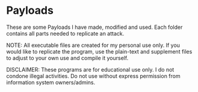 # Payloads
These are some Payloads I have made, modified and used. Each folder contains all parts needed to replicate an attack.

NOTE: 
All executable files are created for my personal use only. 
If you would like to replicate the program, use the plain-text and supplement files to adjust to your own use and compile it yourself. 

DISCLAIMER:
These programs are for educational use only.
I do not condone illegal activities.
Do not use without express permission from information system owners/admins. 
